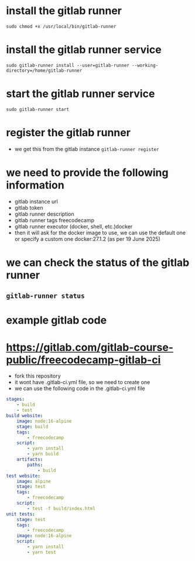 # install the gitlab runner
```sudo curl -L --output /usr/local/bin/gitlab-runner "https://s3.dualstack.us-east-1.amazonaws.com/gitlab-runner-downloads/latest/binaries/gitlab-runner-linux-amd64"
sudo chmod +x /usr/local/bin/gitlab-runner
```
# install the gitlab runner service
```sudo gitlab-runner install --user=gitlab-runner --working-directory=/home/gitlab-runner```
# start the gitlab runner service
```sudo gitlab-runner start```
# register the gitlab runner
- we get this from the gitlab instance
```gitlab-runner register```
# we need to provide the following information
- gitlab instance url
- gitlab token
- gitlab runner description
- gitlab runner tags freecodecamp
- gitlab runner executor (docker, shell, etc.)docker
- then it will ask for the docker image to use, we can use the default one or specify a custom one docker:27.1.2 (as per 19 June 2025)
# we can check the status of the gitlab runner
```gitlab-runner status```
--------------------------------------------------
# example gitlab code 
# https://gitlab.com/gitlab-course-public/freecodecamp-gitlab-ci
- fork this repository
- it wont have .gitlab-ci.yml file, so we need to create one
- we can use the following code in the .gitlab-ci.yml file
```yaml
stages:
    - build
    - test
build website:
    image: node:16-alpine
    stage: build
    tags:
        - freecodecamp
    script:
        - yarn install
        - yarn build
    artifacts:
        paths:
            - build
test website:
    image: alpine
    stage: test
    tags:
        - freecodecamp    
    script:
        - test -f build/index.html
unit tests:
    stage: test
    tags:
        - freecodecamp    
    image: node:16-alpine
    script:
        - yarn install
        - yarn test
```
